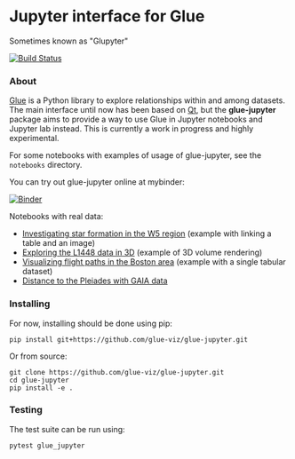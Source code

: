 # Jupyter interface for Glue

Sometimes known as "Glupyter"

[![Build Status](https://travis-ci.org/glue-viz/glue-jupyter.svg?branch=master)](https://travis-ci.org/glue-viz/glue-jupyter)

### About

[Glue](http://glueviz.org/) is a Python library to explore relationships within and among datasets. The main interface until now has been based on [Qt](https://www.qt.io), but the **glue-jupyter** package aims to provide a way to use Glue in Jupyter notebooks and Jupyter lab instead. This is currently a work in progress and highly experimental.

For some notebooks with examples of usage of glue-jupyter, see the ``notebooks`` directory.

You can try out glue-jupyter online at mybinder:

[![Binder](https://mybinder.org/badge_logo.svg)](https://mybinder.org/v2/gh/glue-viz/glue-jupyter/master?filepath=notebooks)

Notebooks with real data:

* [Investigating star formation in the W5 region](https://mybinder.org/v2/gh/glue-viz/glue-jupyter/master?filepath=notebooks%2FAstronomy%2FW5%2FW5%20Tutorial.ipynb) (example with linking a table and an image)
* [Exploring the L1448 data in 3D](https://mybinder.org/v2/gh/glue-viz/glue-jupyter/master?filepath=notebooks%2FAstronomy%2FL1448%2FL1448%20in%203D.ipynb) (example of 3D volume rendering)
* [Visualizing flight paths in the Boston area](https://mybinder.org/v2/gh/glue-viz/glue-jupyter/master?filepath=notebooks%2FPlanes%2FBoston%20Planes.ipynb) (example with a single tabular dataset)
* [Distance to the Pleiades with GAIA data](https://mybinder.org/v2/gh/glue-viz/glue-jupyter/master?filepath=notebooks%2FAstronomy%2FGAIA%2FDistance%20to%20The%20Pleiades%20with%20Glupyter%20and%20Gaia%20DR2.ipynb)



### Installing

For now, installing should be done using pip:

    pip install git+https://github.com/glue-viz/glue-jupyter.git

Or from source:

    git clone https://github.com/glue-viz/glue-jupyter.git
    cd glue-jupyter
    pip install -e .

### Testing

The test suite can be run using:

    pytest glue_jupyter
